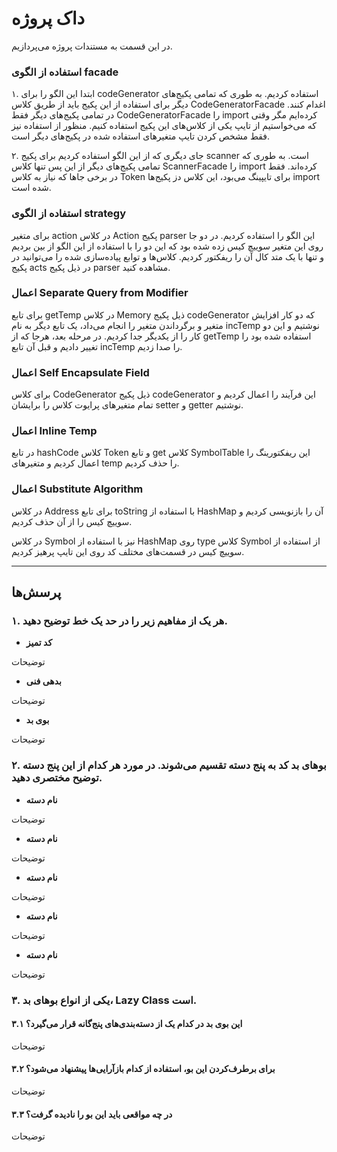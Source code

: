 # داک پروژه

در این قسمت به مستندات پروژه می‌پردازیم.

### استفاده از الگوی facade

۱. ابتدا این الگو را برای codeGenerator استفاده کردیم. به طوری که تمامی پکیج‌های دیگر برای استفاده از این پکیج باید از طریق کلاس CodeGeneratorFacade اغدام کنند. در تمامی پکیج‌های دیگر فقط CodeGeneratorFacade را import کرده‌ایم مگر وقتی که می‌خواستیم از تایپ یکی از کلاس‌های این پکیج استفاده کنیم. منظور از استفاده نیز فقط مشخص کردن تایپ متغیر‌های استفاده شده در پکیج‌های دیگر است.


۲. جای دیگری که از این الگو استفاده کردیم برای پکیج scanner است. به طوری که تمامی پکیج‌های دیگر از این پس تنها کلاس ScannerFacade را import کرده‌اند. فقط در برخی جاها که نیاز به کلاس Token برای تایپینگ می‌بود، این کلاس دز پکیج‌ها import شده است.

### استفاده از الگوی strategy

برای متغیر action در کلاس Action پکیج parser این الگو را استفاده کردیم. در دو جا روی این متغیر سوییچ کیس زده شده بود که این دو را با استفاده از این الگو از بین بردیم و تنها با یک متد کال آن را ریفکتور کردیم. کلاس‌ها و توابع پیاده‌سازی شده را می‌توانید در پکیج acts در ذیل پکیج parser مشاهده کنید.


### اعمال  Separate Query from Modifier

برای تابع getTemp در کلاس Memory ذیل پکیج codeGenerator که دو کار افزایش متغیر و برگرداندن متغیر را انجام می‌داد، یک تابع دیگر به نام incTemp نوشتیم و این دو کار را از یکدیگر جدا کردیم. در مرحله بعد، هرجا که از getTemp استفاده شده بود را تغییر دادیم و قبل آن تابع incTemp را صدا زدیم.

### اعمال Self Encapsulate Field

برای کلاس CodeGenerator ذیل پکیج codeGenerator این فرآیند را اعمال کردیم و تمام متغیر‌های پرایوت کلاس را برایشان setter و getter نوشتیم.


### اعمال Inline Temp

در تابع hashCode کلاس Token و تابع get کلاس SymbolTable این ریفکتورینگ را اعمال کردیم و متغیر‌های temp را حذف کردیم.

### اعمال Substitute Algorithm

در کلاس Address برای تابع toString با استفاده از HashMap آن را بازنویسی کردیم و سوییچ کیس را از آن حذف کردیم.

در کلاس Symbol نیز با استفاده از HashMap روی type کلاس Symbol از استفاده از سوییچ کیس در قسمت‌های مختلف کد روی این تایپ پرهیز کردیم.

---
## پرسش‌ها
### ۱. هر یک از مفاهیم زیر را در حد یک خط توضیح دهید.

- **کد تمیز**

توضیحات

- **بدهی فنی**

توضیحات

- **بوی بد**

توضیحات

### ۲.  بوهای بد کد به پنج دسته تقسیم می‌شوند. در مورد هر کدام از این پنج دسته توضیح مختصری دهید.

- **نام دسته**

توضیحات


- **نام دسته**

توضیحات

- **نام دسته**

توضیحات

- **نام دسته**

توضیحات

- **نام دسته**

توضیحات


### ۳. یکی از انواع بوهای بد، Lazy Class است. 

#### ۳.۱ این بوی بد در کدام یک از دسته‌بندی‌های پنج‌گانه قرار می‌گیرد؟ 
توضیحات

#### ۳.۲ برای برطرف‌کردن این بو، استفاده از کدام بازآرایی‌ها پیشنهاد می‌شود؟ 
توضیحات

#### ۳.۳ در چه مواقعی باید این بو را نادیده گرفت؟
توضیحات
